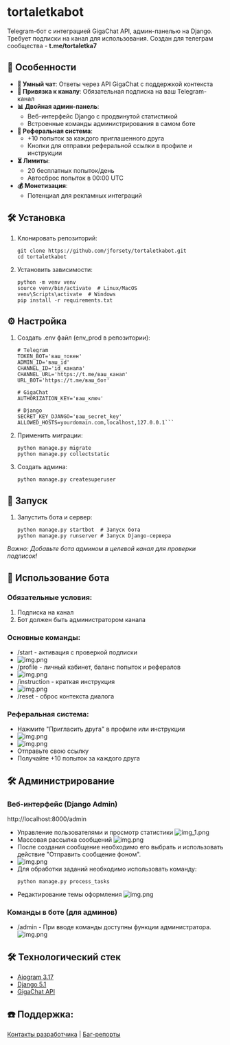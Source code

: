 # tortaletkabot

Telegram-бот с интеграцией GigaChat API, админ-панелью на Django. Требует подписки на канал для использования.
Создан для телеграм сообщества - **t.me/tortaletka7**

## 🌟 Особенности

- **🤖 Умный чат**: Ответы через API GigaChat с поддержкой контекста
- **🔑 Привязка к каналу**: Обязательная подписка на ваш Telegram-канал
- **📊 Двойная админ-панель**:
  - Веб-интерфейс Django с продвинутой статистикой
  - Встроенные команды администрирования в самом боте
- **🎯 Реферальная система**:
  - +10 попыток за каждого приглашенного друга
  - Кнопки для отправки реферальной ссылки в профиле и инструкции
- **⏳ Лимиты**:
  - 20 бесплатных попыток/день
  - Автосброс попыток в 00:00 UTC
- **💰 Монетизация**:
  - Потенциал для рекламных интеграций

## 🛠 Установка

1. Клонировать репозиторий:
   ```
   git clone https://github.com/jforsety/tortaletkabot.git
   cd tortaletkabot
   ```
2. Установить зависимости:
    ```
    python -m venv venv
    source venv/bin/activate  # Linux/MacOS
    venv\Scripts\activate  # Windows
    pip install -r requirements.txt
    ```
## ⚙ Настройка

1. Создать .env файл (env_prod в репозитории):
    ```
    # Telegram
    TOKEN_BOT='ваш_токен'
    ADMIN_ID='ваш_id'
    CHANNEL_ID='id_канала'
    CHANNEL_URL='https://t.me/ваш_канал'
    URL_BOT='https://t.me/ваш_бот'

    # GigaChat
    AUTHORIZATION_KEY='ваш_ключ'

    # Django
    SECRET_KEY_DJANGO='ваш_secret_key'
    ALLOWED_HOSTS=yourdomain.com,localhost,127.0.0.1```
   
2. Применить миграции:
    ```
    python manage.py migrate
    python manage.py collectstatic
   ```
   
3. Создать админа:
    ```
    python manage.py createsuperuser
    ```
   
## 🚀 Запуск

1. Запустить бота и сервер:
    ```
    python manage.py startbot  # Запуск бота
    python manage.py runserver # Запуск Django-сервера
    ```
   
_Важно: Добавьте бота админом в целевой канал для проверки подписок!_

## 🤖 Использование бота

### Обязательные условия:

1. Подписка на канал
2. Бот должен быть администратором канала

### Основные команды:

* /start - активация с проверкой подписки
* ![img.png](readme/img_6.png)
* /profile - личный кабинет, баланс попыток и рефералов
* ![img.png](readme/img_7.png)
* /instruction - краткая инструкция
* ![img.png](readme/img_8.png)
* /reset - сброс контекста диалога

### Реферальная система:

* Нажмите "Пригласить друга" в профиле или инструкции
* ![img.png](readme/img_4.png)
* ![img.png](readme/img_5.png)
* Отправьте свою ссылку
* Получайте +10 попыток за каждого друга

## 🛠 Администрирование

### Веб-интерфейс (Django Admin)
http://localhost:8000/admin

* Управление пользователями и просмотр статистики
![img_1.png](readme/img_1.png)
* Массовая рассылка сообщений
![img.png](readme/img_2.png)
* После создания сообщение необходимо его выбрать и использовать действие "Отправить сообщение фоном".
* ![img.png](readme/img_9.png)
* Для обработки заданий необходимо использовать команду:
    ```commandline
    python manage.py process_tasks
    ```
* Редактирование темы оформления
![img.png](readme/img_3.png)

### Команды в боте (для админов)

* /admin - При вводе команды доступны функции администратора.
![img.png](readme/img.png)

## 🛠 Технологический стек

* [Aiogram 3.17](https://docs.aiogram.dev/en/v3.20.0.post0/)
* [Django 5.1](https://docs.djangoproject.com/en/5.2/)
* [GigaChat API](https://developers.sber.ru/portal/products/gigachat-api)

## ☎️ Поддержка:
[Контакты разработчика](https://t.me/jforsety) | [Баг-репорты](https://github.com/jforsety/tortaletkabot/issues)